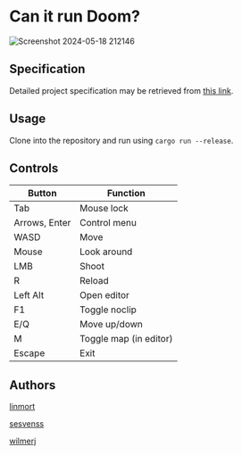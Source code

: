 # Can it run Doom?

![Screenshot 2024-05-18 212146](https://github.com/IndaPlus23/linmort-sesvenss-wilmerj-project/assets/49988196/cebe0e85-7cff-49e6-b2dc-cf45c3857321)

## Specification

Detailed project specification may be retrieved from [this link](https://github.com/IndaPlus23/linmort-sesvenss-wilmerj-project/blob/main/docs/specification.md).

## Usage

Clone into the repository and run using `cargo run --release`.

## Controls

|Button|Function     |
|------|-------------|
|Tab|Mouse lock|
|Arrows, Enter |Control menu|
|WASD|Move|
|Mouse|Look around|
|LMB|Shoot|
|R|Reload|
|Left Alt|Open editor|
|F1|Toggle noclip|
|E/Q|Move up/down|
|M|Toggle map (in editor)|
|Escape|Exit|

## Authors

[linmort](https://github.com/LinusMortberg)

[sesvenss](https://github.com/SEBBSITER)

[wilmerj](https://github.com/wilmerjohansen)
